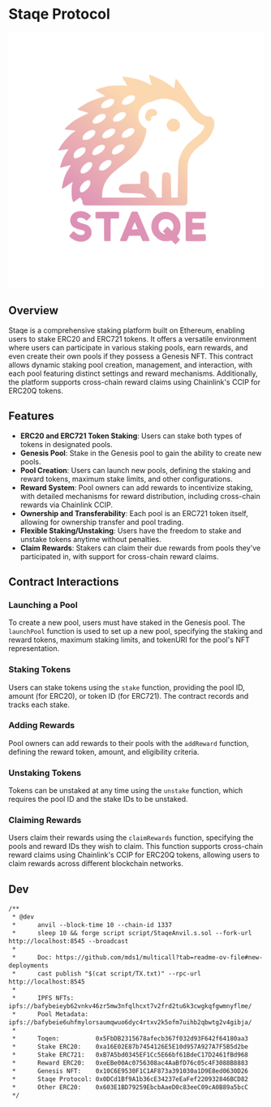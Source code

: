 # Staqe Protocol

<div style="text-align:center" align="center">
    <img src="https://raw.githubusercontent.com/staqeprotocol/v1-core/master/image.svg" width="600">
</div>

## Overview

Staqe is a comprehensive staking platform built on Ethereum, enabling users to stake ERC20 and ERC721 tokens. It offers a versatile environment where users can participate in various staking pools, earn rewards, and even create their own pools if they possess a Genesis NFT. This contract allows dynamic staking pool creation, management, and interaction, with each pool featuring distinct settings and reward mechanisms. Additionally, the platform supports cross-chain reward claims using Chainlink's CCIP for ERC20Q tokens.

## Features

- **ERC20 and ERC721 Token Staking**: Users can stake both types of tokens in designated pools.
- **Genesis Pool**: Stake in the Genesis pool to gain the ability to create new pools.
- **Pool Creation**: Users can launch new pools, defining the staking and reward tokens, maximum stake limits, and other configurations.
- **Reward System**: Pool owners can add rewards to incentivize staking, with detailed mechanisms for reward distribution, including cross-chain rewards via Chainlink CCIP.
- **Ownership and Transferability**: Each pool is an ERC721 token itself, allowing for ownership transfer and pool trading.
- **Flexible Staking/Unstaking**: Users have the freedom to stake and unstake tokens anytime without penalties.
- **Claim Rewards**: Stakers can claim their due rewards from pools they've participated in, with support for cross-chain reward claims.

## Contract Interactions

### Launching a Pool

To create a new pool, users must have staked in the Genesis pool. The `launchPool` function is used to set up a new pool, specifying the staking and reward tokens, maximum staking limits, and tokenURI for the pool's NFT representation.

### Staking Tokens

Users can stake tokens using the `stake` function, providing the pool ID, amount (for ERC20), or token ID (for ERC721). The contract records and tracks each stake.

### Adding Rewards

Pool owners can add rewards to their pools with the `addReward` function, defining the reward token, amount, and eligibility criteria.

### Unstaking Tokens

Tokens can be unstaked at any time using the `unstake` function, which requires the pool ID and the stake IDs to be unstaked.

### Claiming Rewards

Users claim their rewards using the `claimRewards` function, specifying the pools and reward IDs they wish to claim. This function supports cross-chain reward claims using Chainlink's CCIP for ERC20Q tokens, allowing users to claim rewards across different blockchain networks.

## Dev

```
/**
 * @dev
 *      anvil --block-time 10 --chain-id 1337
 *      sleep 10 && forge script script/StaqeAnvil.s.sol --fork-url http://localhost:8545 --broadcast
 *
 *      Doc: https://github.com/mds1/multicall?tab=readme-ov-file#new-deployments
 *      cast publish "$(cat script/TX.txt)" --rpc-url http://localhost:8545
 *
 *      IPFS NFTs:     ipfs://bafybeieyb62vnkv46zr5mw3nfqlhcxt7v2frd2tu6k3cwgkqfgwmnyflme/
 *      Pool Metadata: ipfs://bafybeie6uhfmylorsaumqwuo6dyc4rtxv2k5ofm7uihb2qbwtg2v4gibja/
 *
 *      Toqen:          0x5FbDB2315678afecb367f032d93F642f64180aa3
 *      Stake ERC20:    0xa16E02E87b7454126E5E10d957A927A7F5B5d2be
 *      Stake ERC721:   0xB7A5bd0345EF1Cc5E66bf61BdeC17D2461fBd968
 *      Reward ERC20:   0xeEBe00Ac0756308ac4AaBfD76c05c4F3088B8883
 *      Genesis NFT:    0x10C6E9530F1C1AF873a391030a1D9E8ed0630D26
 *      Staqe Protocol: 0x0DCd1Bf9A1b36cE34237eEaFef220932846BCD82
 *      Other ERC20:    0x603E1BD79259EbcbAaeD0c83eeC09cA0B89a5bcC
 */
```
